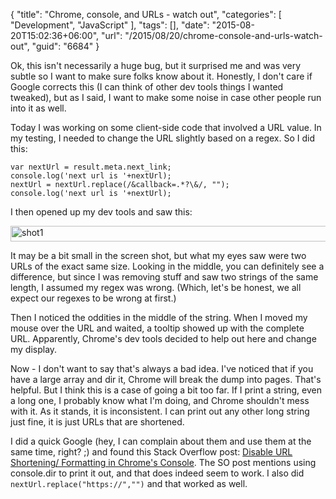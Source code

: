 {
	"title": "Chrome, console, and URLs - watch out",
	"categories": [
		"Development",
		"JavaScript"
	],
	"tags": [],
	"date": "2015-08-20T15:02:36+06:00",
	"url": "/2015/08/20/chrome-console-and-urls-watch-out",
	"guid": "6684"
}

Ok, this isn't necessarily a huge bug, but it surprised me and was very subtle so I want to make sure folks know about it. Honestly, I don't care if Google corrects this (I can think of other dev tools things I wanted tweaked), but as I said, I want to make some noise in case other people run into it as well.

<!--more-->

Today I was working on some client-side code that involved a URL value. In my testing, I needed to change the URL slightly based on a regex. So I did this:

<pre><code class="language-javascript">var nextUrl = result.meta.next_link;
console.log('next url is '+nextUrl);
nextUrl = nextUrl.replace(/&callback=.*?\&/, "");
console.log('next url is '+nextUrl);</code></pre>

I then opened up my dev tools and saw this:

<img src="http://www.raymondcamden.com/wp-content/uploads/2015/08/shot110.png" alt="shot1" width="750" height="25" class="aligncenter size-full wp-image-6685" />

It may be a bit small in the screen shot, but what my eyes saw were two URLs of the exact same size. Looking in the middle, you can definitely see a difference, but since I was removing stuff and saw two strings of the same length, I assumed my regex was wrong. (Which, let's be honest, we all expect our regexes to be wrong at first.) 

Then I noticed the oddities in the middle of the string. When I moved my mouse over the URL and waited, a tooltip showed up with the complete URL. Apparently, Chrome's dev tools decided to help out here and change my display.

Now - I don't want to say that's always a bad idea. I've noticed that if you have a large array and dir it, Chrome will break the dump into pages. That's helpful. But I think this is a case of going a bit too far. If I print a string, even a long one, I probably know what I'm doing, and Chrome shouldn't mess with it. As it stands, it is inconsistent. I can print out any other long string just fine, it is just URLs that are shortened.  

I did a quick Google (hey, I can complain about them and use them at the same time, right? ;) and found this Stack Overflow post: <a href="http://stackoverflow.com/questions/19184313/disable-url-shortening-formatting-in-chromes-console">Disable URL Shortening/ Formatting in Chrome's Console</a>. The SO post mentions using console.dir to print it out, and that does indeed seem to work. I also did <code>nextUrl.replace("https://","")</code> and that worked as well.